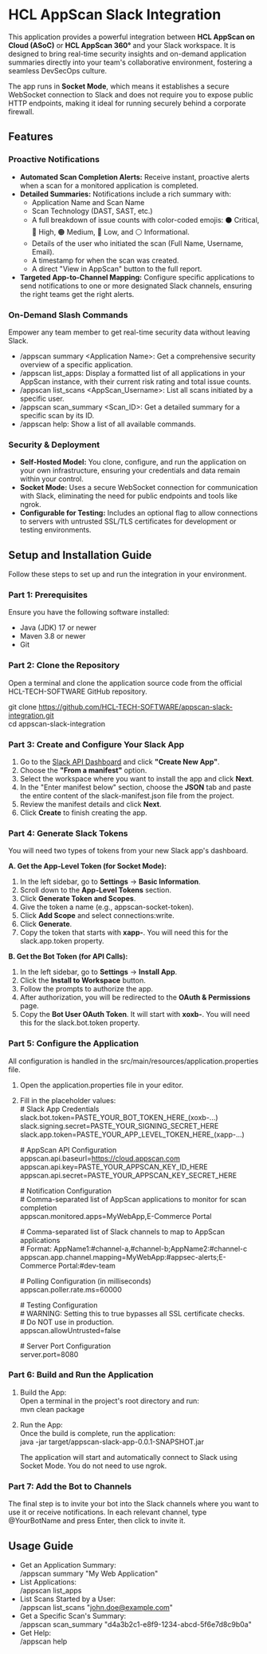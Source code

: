 # **HCL AppScan Slack Integration**

This application provides a powerful integration between **HCL AppScan on Cloud (ASoC)** or **HCL AppScan 360°** and your Slack workspace. It is designed to bring real-time security insights and on-demand application summaries directly into your team's collaborative environment, fostering a seamless DevSecOps culture.

The app runs in **Socket Mode**, which means it establishes a secure WebSocket connection to Slack and does not require you to expose public HTTP endpoints, making it ideal for running securely behind a corporate firewall.

## **Features**

### **Proactive Notifications**

* **Automated Scan Completion Alerts:** Receive instant, proactive alerts when a scan for a monitored application is completed.  
* **Detailed Summaries:** Notifications include a rich summary with:  
  * Application Name and Scan Name  
  * Scan Technology (DAST, SAST, etc.)  
  * A full breakdown of issue counts with color-coded emojis: ⚫ Critical, 🔴 High, 🟠 Medium, 🔵 Low, and ⚪️ Informational.  
  * Details of the user who initiated the scan (Full Name, Username, Email).  
  * A timestamp for when the scan was created.  
  * A direct "View in AppScan" button to the full report.  
* **Targeted App-to-Channel Mapping:** Configure specific applications to send notifications to one or more designated Slack channels, ensuring the right teams get the right alerts.

### **On-Demand Slash Commands**

Empower any team member to get real-time security data without leaving Slack.

* /appscan summary \<Application Name\>: Get a comprehensive security overview of a specific application.  
* /appscan list\_apps: Display a formatted list of all applications in your AppScan instance, with their current risk rating and total issue counts.  
* /appscan list\_scans \<AppScan\_Username\>: List all scans initiated by a specific user.  
* /appscan scan\_summary \<Scan\_ID\>: Get a detailed summary for a specific scan by its ID.  
* /appscan help: Show a list of all available commands.

### **Security & Deployment**

* **Self-Hosted Model:** You clone, configure, and run the application on your own infrastructure, ensuring your credentials and data remain within your control.  
* **Socket Mode:** Uses a secure WebSocket connection for communication with Slack, eliminating the need for public endpoints and tools like ngrok.  
* **Configurable for Testing:** Includes an optional flag to allow connections to servers with untrusted SSL/TLS certificates for development or testing environments.

## **Setup and Installation Guide**

Follow these steps to set up and run the integration in your environment.

### **Part 1: Prerequisites**

Ensure you have the following software installed:

* Java (JDK) 17 or newer  
* Maven 3.8 or newer  
* Git

### **Part 2: Clone the Repository**

Open a terminal and clone the application source code from the official HCL-TECH-SOFTWARE GitHub repository.

git clone https://github.com/HCL-TECH-SOFTWARE/appscan-slack-integration.git  
cd appscan-slack-integration

### **Part 3: Create and Configure Your Slack App**

1. Go to the [Slack API Dashboard](https://api.slack.com/apps) and click **"Create New App"**.  
2. Choose the **"From a manifest"** option.  
3. Select the workspace where you want to install the app and click **Next**.  
4. In the "Enter manifest below" section, choose the **JSON** tab and paste the entire content of the slack-manifest.json file from the project.  
5. Review the manifest details and click **Next**.  
6. Click **Create** to finish creating the app.

### **Part 4: Generate Slack Tokens**

You will need two types of tokens from your new Slack app's dashboard.

**A. Get the App-Level Token (for Socket Mode):**

1. In the left sidebar, go to **Settings** \-\> **Basic Information**.  
2. Scroll down to the **App-Level Tokens** section.  
3. Click **Generate Token and Scopes**.  
4. Give the token a name (e.g., appscan-socket-token).  
5. Click **Add Scope** and select connections:write.  
6. Click **Generate**.  
7. Copy the token that starts with **xapp-**. You will need this for the slack.app.token property.

**B. Get the Bot Token (for API Calls):**

1. In the left sidebar, go to **Settings** \-\> **Install App**.  
2. Click the **Install to Workspace** button.  
3. Follow the prompts to authorize the app.  
4. After authorization, you will be redirected to the **OAuth & Permissions** page.  
5. Copy the **Bot User OAuth Token**. It will start with **xoxb-**. You will need this for the slack.bot.token property.

### **Part 5: Configure the Application**

All configuration is handled in the src/main/resources/application.properties file.

1. Open the application.properties file in your editor.  
2. Fill in the placeholder values:  
   \# Slack App Credentials  
   slack.bot.token=PASTE\_YOUR\_BOT\_TOKEN\_HERE\_(xoxb-...)  
   slack.signing.secret=PASTE\_YOUR\_SIGNING\_SECRET\_HERE  
   slack.app.token=PASTE\_YOUR\_APP\_LEVEL\_TOKEN\_HERE\_(xapp-...)

   \# AppScan API Configuration  
   appscan.api.baseurl=https://cloud.appscan.com  
   appscan.api.key=PASTE\_YOUR\_APPSCAN\_KEY\_ID\_HERE  
   appscan.api.secret=PASTE\_YOUR\_APPSCAN\_KEY\_SECRET\_HERE

   \# Notification Configuration  
   \# Comma-separated list of AppScan applications to monitor for scan completion  
   appscan.monitored.apps=MyWebApp,E-Commerce Portal

   \# Comma-separated list of Slack channels to map to AppScan applications  
   \# Format: AppName1:\#channel-a,\#channel-b;AppName2:\#channel-c  
   appscan.app.channel.mapping=MyWebApp:\#appsec-alerts;E-Commerce Portal:\#dev-team

   \# Polling Configuration (in milliseconds)  
   appscan.poller.rate.ms=60000

   \# Testing Configuration  
   \# WARNING: Setting this to true bypasses all SSL certificate checks.  
   \# Do NOT use in production.  
   appscan.allowUntrusted=false

   \# Server Port Configuration  
   server.port=8080

### **Part 6: Build and Run the Application**

1. Build the App:  
   Open a terminal in the project's root directory and run:  
   mvn clean package

2. Run the App:  
   Once the build is complete, run the application:  
   java \-jar target/appscan-slack-app-0.0.1-SNAPSHOT.jar

   The application will start and automatically connect to Slack using Socket Mode. You do not need to use ngrok.

### **Part 7: Add the Bot to Channels**

The final step is to invite your bot into the Slack channels where you want to use it or receive notifications. In each relevant channel, type @YourBotName and press Enter, then click to invite it.

## **Usage Guide**

* Get an Application Summary:  
  /appscan summary "My Web Application"  
* List Applications:  
  /appscan list\_apps  
* List Scans Started by a User:  
  /appscan list\_scans "john.doe@example.com"  
* Get a Specific Scan's Summary:  
  /appscan scan\_summary "d4a3b2c1-e8f9-1234-abcd-5f6e7d8c9b0a"
* Get Help:  
  /appscan help